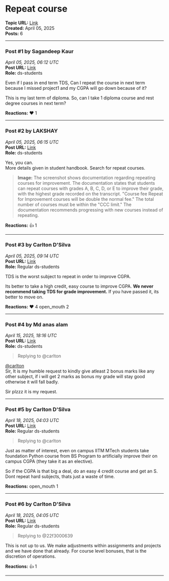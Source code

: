 # Repeat course
**Topic URL:** [Link](https://discourse.onlinedegree.iitm.ac.in/t/repeat-course/171798)  
**Created:** April 05, 2025  
**Posts:** 6  

---

### Post #1 by **Sagandeep Kaur**
*April 05, 2025, 06:12 UTC*  
**Post URL:** [Link](https://discourse.onlinedegree.iitm.ac.in/t/repeat-course/171798/1)  
**Role:**  ds-students

Even if I pass in end term TDS, Can I repeat the course in next term because I missed project1 and my CGPA will go down because of it?

This is my last term of diploma. So, can I take 1 diploma course and rest degree courses in next term?

**Reactions:** ❤️ 1

---

### Post #2 by **LAKSHAY**
*April 05, 2025, 06:15 UTC*  
**Post URL:** [Link](https://discourse.onlinedegree.iitm.ac.in/t/repeat-course/171798/2)  
**Role:**  ds-students

Yes, you can.  
More details given in student handbook. Search for repeat courses.



> **Image:** The screenshot shows documentation regarding repeating courses for improvement. The documentation states that students can repeat courses with grades A, B, C, D, or E to improve their grade, with the highest grade recorded on the transcript. "Course fee Repeat for Improvement courses will be double the normal fee." The total number of courses must be within the "CCC limit." The documentation recommends progressing with new courses instead of repeating.



**Reactions:** 👍 1

---

### Post #3 by **Carlton D'Silva**
*April 05, 2025, 09:14 UTC*  
**Post URL:** [Link](https://discourse.onlinedegree.iitm.ac.in/t/repeat-course/171798/3)  
**Role:** Regular ds-students

TDS is the worst subject to repeat in order to improve CGPA.

Its better to take a high credit, easy course to improve CGPA. **We never recommend taking TDS for grade improvement.** If you have passed it, its better to move on.

**Reactions:** ❤️ 4 open_mouth 2

---

### Post #4 by **Md anas alam**
*April 15, 2025, 18:16 UTC*  
**Post URL:** [Link](https://discourse.onlinedegree.iitm.ac.in/t/repeat-course/171798/4)  
**Role:**  ds-students
> Replying to @carlton

[@carlton](https://discourse.onlinedegree.iitm.ac.in/u/carlton)  
Sir, It is my humble request to kindly give atleast 2 bonus marks like any other subject, if i will get 2 marks as bonus my grade will stay good otherwise it will fall badly.

Sir plzzz it is my request.

---

### Post #5 by **Carlton D'Silva**
*April 18, 2025, 04:03 UTC*  
**Post URL:** [Link](https://discourse.onlinedegree.iitm.ac.in/t/repeat-course/171798/5)  
**Role:** Regular ds-students
> Replying to @carlton

Just as matter of interest, even on campus IITM MTech students take foundation Python course from BS Program to artificially improve their on campus CGPA (they take it as an elective).

So if the CGPA is that big a deal, do an easy 4 credit course and get an S. Dont repeat hard subjects, thats just a waste of time.

**Reactions:** open_mouth 1

---

### Post #6 by **Carlton D'Silva**
*April 18, 2025, 04:05 UTC*  
**Post URL:** [Link](https://discourse.onlinedegree.iitm.ac.in/t/repeat-course/171798/6)  
**Role:** Regular ds-students
> Replying to @22f3000639

This is not up to us. We make adjustments within assignments and projects and we have done that already. For course level bonuses, that is the discretion of operations.

**Reactions:** 👍 1

---
